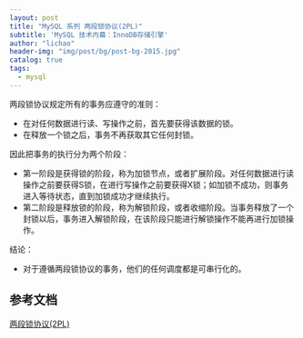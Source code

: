 ```yaml
---
layout: post
title: "MySQL 系列 两段锁协议(2PL)"
subtitle: 'MySQL 技术内幕：InnoDB存储引擎'
author: "lichao"
header-img: "img/post/bg/post-bg-2015.jpg"
catalog: true
tags:
  - mysql
---
```



两段锁协议规定所有的事务应遵守的准则：
- 在对任何数据进行读、写操作之前，首先要获得该数据的锁。
- 在释放一个锁之后，事务不再获取其它任何封锁。

因此把事务的执行分为两个阶段：
- 第一阶段是获得锁的阶段，称为加锁节点，或者扩展阶段。对任何数据进行读操作之前要获得S锁，在进行写操作之前要获得X锁；如加锁不成功，则事务进入等待状态，直到加锁成功才继续执行。
- 第二阶段是释放锁的阶段，称为解锁阶段，或者收缩阶段。当事务释放了一个封锁以后，事务进入解锁阶段，在该阶段只能进行解锁操作不能再进行加锁操作。


结论：
- 对于遵循两段锁协议的事务，他们的任何调度都是可串行化的。

## 参考文档
[两段锁协议(2PL)](https://www.modb.pro/db/138164)